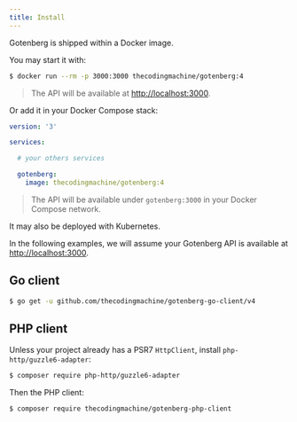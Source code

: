 ```yaml
---
title: Install
---
```


Gotenberg is shipped within a Docker image.

You may start it with:

```bash
$ docker run --rm -p 3000:3000 thecodingmachine/gotenberg:4
```

> The API will be available at [http://localhost:3000](http://localhost:3000).

Or add it in your Docker Compose stack:

```yaml
version: '3'

services:

  # your others services

  gotenberg:
    image: thecodingmachine/gotenberg:4
```

> The API will be available under `gotenberg:3000` in your Docker Compose network.

It may also be deployed with Kubernetes.

In the following examples, we will assume your
Gotenberg API is available at [http://localhost:3000](http://localhost:3000).

## Go client

```bash
$ go get -u github.com/thecodingmachine/gotenberg-go-client/v4
```

## PHP client

Unless your project already has a PSR7 `HttpClient`, install `php-http/guzzle6-adapter`:

```bash
$ composer require php-http/guzzle6-adapter
```

Then the PHP client:

```bash
$ composer require thecodingmachine/gotenberg-php-client
```